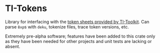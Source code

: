 # TI-Tokens

Library for interfacing with the [token sheets provided by TI-Toolkit](https://github.com/TI-Toolkit/tokens). Can parse
`8xp`s with `deku`, tokenize files, trace token versions, etc.

Extremely pre-alpha software; features have been added to this crate only as they have been needed for other projects
and unit tests are lacking or absent.